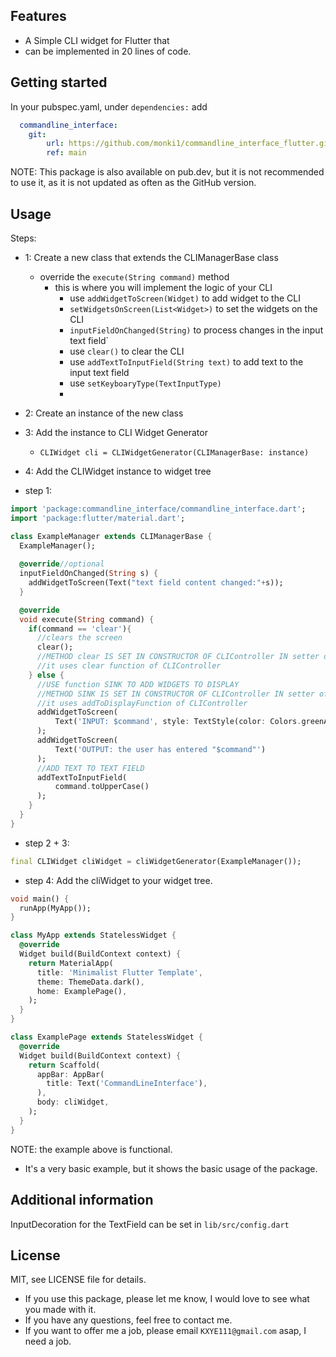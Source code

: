## Features
- A Simple CLI widget for Flutter that
- can be implemented in 20 lines of code.


## Getting started
In your pubspec.yaml, under
`
dependencies:
`
add
```yaml
  commandline_interface:
    git:
        url: https://github.com/monki1/commandline_interface_flutter.git
        ref: main
```
NOTE: This package is also available on pub.dev, but it is not recommended to use it, as it is not updated as often as the GitHub version.
    




## Usage
Steps:
 - 1: Create a new class that extends the CLIManagerBase class
   - override the `execute(String command)` method
     - this is where you will implement the logic of your CLI
       - use `addWidgetToScreen(Widget)` to add widget to the CLI
       - `setWidgetsOnScreen(List<Widget>)` to set the widgets on the CLI
       - `inputFieldOnChanged(String)` to process changes in the input text field`
       - use `clear()` to clear the CLI
       - use `addTextToInputField(String text)` to add text to the input text field
       - use `setKeyboaryType(TextInputType)`
       - 

 - 2: Create an instance of the new class
 - 3: Add the instance to CLI Widget Generator
   - `CLIWidget cli = CLIWidgetGenerator(CLIManagerBase: instance)`
 - 4: Add the CLIWidget instance to widget tree

 - step 1:
```dart
import 'package:commandline_interface/commandline_interface.dart';
import 'package:flutter/material.dart';

class ExampleManager extends CLIManagerBase {
  ExampleManager();
  
  @override//optional
  inputFieldOnChanged(String s) {
    addWidgetToScreen(Text("text field content changed:"+s));
  }

  @override
  void execute(String command) {
    if(command == 'clear'){
      //clears the screen
      clear();
      //METHOD clear IS SET IN CONSTRUCTOR OF CLIController IN setter of manager
      //it uses clear function of CLIController
    } else {
      //USE function SINK TO ADD WIDGETS TO DISPLAY
      //METHOD SINK IS SET IN CONSTRUCTOR OF CLIController IN setter of manager
      //it uses addToDisplayFunction of CLIController
      addWidgetToScreen(
          Text('INPUT: $command', style: TextStyle(color: Colors.greenAccent),)
      );
      addWidgetToScreen(
          Text('OUTPUT: the user has entered "$command"')
      );
      //ADD TEXT TO TEXT FIELD
      addTextToInputField(
          command.toUpperCase()
      );
    }
  }
}

```
 - step 2 + 3:
```dart
final CLIWidget cliWidget = cliWidgetGenerator(ExampleManager());
```
 - step 4:  Add the cliWidget to your widget tree.
```dart
void main() {
  runApp(MyApp());
}

class MyApp extends StatelessWidget {
  @override
  Widget build(BuildContext context) {
    return MaterialApp(
      title: 'Minimalist Flutter Template',
      theme: ThemeData.dark(),
      home: ExamplePage(),
    );
  }
}

class ExamplePage extends StatelessWidget {
  @override
  Widget build(BuildContext context) {
    return Scaffold(
      appBar: AppBar(
        title: Text('CommandLineInterface'),
      ),
      body: cliWidget,
    );
  }
}
```
NOTE: the example above is functional. 
- It's a very basic example, but it shows the basic usage of the package.

## Additional information
InputDecoration for the TextField can be set in `lib/src/config.dart`
## License
MIT, see LICENSE file for details.
- If you use this package, please let me know, I would love to see what you made with it.
- If you have any questions, feel free to contact me.
- If you want to offer me a job, please email
```KXYE111@gmail.com``` asap, I need a job.
